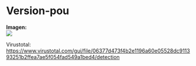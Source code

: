 # Version-pou


<b>Imagen:</b>
<br>
<img src="https://i.imgur.com/iZqunYL.png">

Virustotal: 
https://www.virustotal.com/gui/file/06377d473f4b2e1196a60e05528dc911393251b2ffea7ae5f054fad549a1bed4/detection
